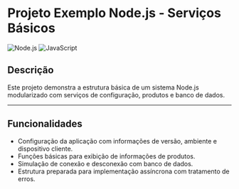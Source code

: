 # Projeto Exemplo Node.js - Serviços Básicos

![Node.js](https://img.shields.io/badge/Node.js-339933?style=flat-square&logo=node.js&logoColor=white)
![JavaScript](https://img.shields.io/badge/JavaScript-F7DF1E?style=flat-square&logo=javascript&logoColor=black)

## Descrição

Este projeto demonstra a estrutura básica de um sistema Node.js modularizado com serviços de configuração, produtos e banco de dados.  

---

## Funcionalidades

- Configuração da aplicação com informações de versão, ambiente e dispositivo cliente.  
- Funções básicas para exibição de informações de produtos.  
- Simulação de conexão e desconexão com banco de dados.  
- Estrutura preparada para implementação assíncrona com tratamento de erros. 